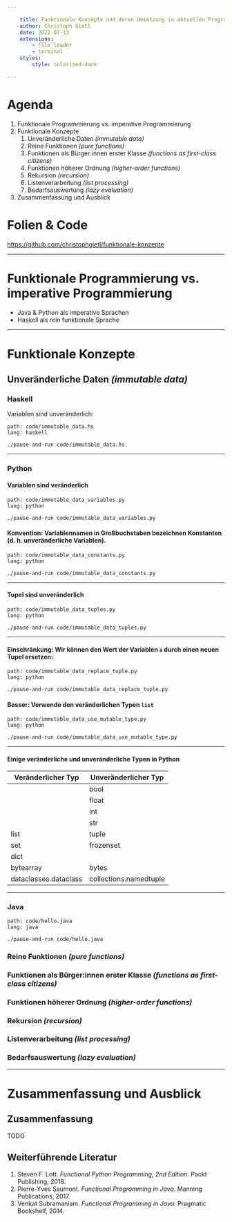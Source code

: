 ```yaml
---

    title: Funktionale Konzepte und deren Umsetzung in aktuellen Programmiersprachen
    author: Christoph Gietl
    date: 2021-07-13
    extensions:
        - file_loader
        - terminal
    styles:
        style: solarized-dark

---
```


# Agenda

1. Funktionale Programmierung vs. imperative Programmierung
2. Funktionale Konzepte
    1. Unveränderliche Daten _(immutable data)_
    2. Reine Funktionen _(pure functions)_
    3. Funktionen als Bürger:innen erster Klasse _(functions as first-class citizens)_
    4. Funktionen höherer Ordnung _(higher-order functions)_
    5. Rekursion _(recursion)_
    6. Listenverarbeitung _(list processing)_
    7. Bedarfsauswertung _(lazy evaluation)_
3. Zusammenfassung und Ausblick

# Folien & Code

https://github.com/christophgietl/funktionale-konzepte

---

# Funktionale Programmierung vs. imperative Programmierung

- Java & Python als imperative Sprachen
- Haskell als rein funktionale Sprache

---

# Funktionale Konzepte

## Unveränderliche Daten _(immutable data)_

### Haskell

Variablen sind unveränderlich:

```file
path: code/immutable_data.hs
lang: haskell
```

```terminal8
./pause-and-run code/immutable_data.hs
```

---

### Python

#### Variablen sind veränderlich

```file
path: code/immutable_data_variables.py
lang: python
```

```terminal2
./pause-and-run code/immutable_data_variables.py
```

#### Konvention: Variablennamen in Großbuchstaben bezeichnen Konstanten (d. h. unveränderliche Variablen).

```file
path: code/immutable_data_constants.py
lang: python
```

```terminal2
./pause-and-run code/immutable_data_constants.py
```

---

#### Tupel sind unveränderlich

```file
path: code/immutable_data_tuples.py
lang: python
```

```terminal7
./pause-and-run code/immutable_data_tuples.py
```

---

#### Einschränkung: Wir können den Wert der Variablen `a` durch einen neuen Tupel ersetzen:

```file
path: code/immutable_data_replace_tuple.py
lang: python
```

```terminal3
./pause-and-run code/immutable_data_replace_tuple.py
```

#### Besser: Verwende den veränderlichen Typen `list`

```file
path: code/immutable_data_use_mutable_type.py
lang: python
```

```terminal3
./pause-and-run code/immutable_data_use_mutable_type.py
```

---

#### Einige veränderliche und unveränderliche Typen in Python

| Veränderlicher Typ    | Unveränderlicher Typ   |
|-----------------------|------------------------|
|                       | bool                   |
|                       | float                  |
|                       | int                    |
|                       | str                    |
| list                  | tuple                  |
| set                   | frozenset              |
| dict                  |                        |
| bytearray             | bytes                  |
| dataclasses.dataclass | collections.namedtuple |

---

### Java

```file
path: code/hello.java
lang: java
```

```terminal2
./pause-and-run code/hello.java
```

### Reine Funktionen _(pure functions)_

### Funktionen als Bürger:innen erster Klasse _(functions as first-class citizens)_

### Funktionen höherer Ordnung _(higher-order functions)_

### Rekursion _(recursion)_

### Listenverarbeitung _(list processing)_

### Bedarfsauswertung _(lazy evaluation)_

---

# Zusammenfassung und Ausblick

## Zusammenfassung

TODO

## Weiterführende Literatur

1. Steven F. Lott. _Functional Python Programming, 2nd Edition_. Packt Publishing, 2018.
2. Pierre-Yves Saumont. _Functional Programming in Java_. Manning Publications, 2017.
3. Venkat Subramaniam. _Functional Programming in Java_. Pragmatic Bookshelf, 2014.
